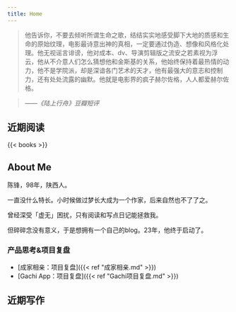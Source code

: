 ```yaml
---
title: Home
---
```



> 他告诉你，不要去倾听所谓生命之歌，结结实实地感受脚下大地的质感和生命的原始纹理，电影最诗意出神的真相，一定要通过伪造、想像和风格化处理。他无视谣言诽谤，他对成本、dv、导演剪辑版之流安之若素视为浮云，他从不介意人们怎么猜想他和金斯基的关系，他始终保持着最热情的动力，他不是学院派，却是深谙各门艺术的天才，他有最强大的意志和控制力，还有处处流露的幽默。他就是电影界的疯子赫尔佐格，人人都爱赫尔佐格。

> ——*《陆上行舟》豆瓣短评*

## 近期阅读

{{< books >}}

## About Me

陈锋，98年，陕西人。

一直没什么特长。小时候做过梦长大成为一个作家，后来自然也不了了之。

曾经深受「虚无」困扰，只有阅读和写点日记能拯救我。

但碎碎念没有意义，于是想拥有一个自己的blog。23年，他终于启动了。

### 产品思考&项目复盘

- [成家相亲：项目复盘]({{< ref "成家相亲.md" >}})
- [Gachi App：项目复盘]({{< ref "Gachi项目复盘.md" >}})

## 近期写作
